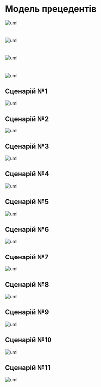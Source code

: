 # Модель прецедентів

![uml](http://www.plantuml.com/plantuml/png/XLJDRjD04BxdAKRXIa19ariL5VN04_I6L3cjJIkviUIV6uV4uOT3rIA1ZCG595x060ojqxYlCFD6p4xMtZYOr8Szp7ppxJVVZFSW22q_Z2xSZdKIUZvqyICbDAUOBhjW1V0yieEm0_nL-IzOqWnl1BF035Dw9yYZmFORm0-OKQp0aduMXMTU4_0DS_o5AHORi4FFTQs9vriCQR8nz8uIN6bvCqmtsKylpgU2boCAx1ChiA6xFnaV7Hxtd_Jtdqx6BwRu6LEkpEdJcaCt44ixryAauCVzDfP1pVATEqlmLjK1Pa3pjHsOiy95nJBu7yj0itoL7jxILQK1y0-7L-p83_4unJiEYaKhlk6DOHwqCUzL-cfZVvh-c5k9fhWYsMkNDwnRl1S56IxfMWYsXJ7e7sN3DihHBbK5bZpIrvIei3OaeIjW_BswYr4fBesh8pDaMKte-RrnDJGLbZs4NjHxDTO8ZTS9L-0o7HCK3cEi71kRgFa4t98JIkEe75CljC4_VtaMWkSqyOySnz50_Mt_2S3-blWRSw3PZb7MzHHJmYPTOi5PMe1YKQi8N7B3FgPCKT3YSLqWjYyLrQr6gkdgUPOWfXTyVRq4fH5iJq-bEnEHNrjxr6ZLP8t7mosFNDiHYmJMQewy8m_R8ggbOydejJKqt2wzvrgrqbmnLo-9jbA0xGsQGvwOTPDQh0dNEp3g770vFwT_0G00)

#

![uml](http://www.plantuml.com/plantuml/png/TP7FIiD04CRlUOeXFNUrkLLAADHNwAqWsxXuKADa4n14i2tgJMyLlFWADLeQ_wI-mZTlvEwcmHpQEMG2tpU_-ORjwrGcQNP-vbtAw5IUA1eE3ey24OXzklPeKvbMaTIA_Duu70witDiRXwCOhtoB1T_p8tBJfoW8AqA91TwmjXf-K1ZVX_ahKV2TJr9JXQ2Mb4f9wRRSUAx9ABr8oCUBcovumbEUEVP3DQbLGYrbgjjr0zxsUA9Z0v9DYAKXBV6ERtv2oJENaYVujNYiyMLCA-GyDwlco1i1HMSNFQZfp-xMJyUiAQEuoGYywZANl9sqmutmdxvUHY8JjNf0wYfLyR5kEeBjZhxvcWVy0m00)

#

![uml](http://www.plantuml.com/plantuml/png/SoWkIImgAStDuIf8JCvEJ4zL27LsYJVHCr2evbA0WjBYrEJ4ubG59Piakr3dU1CR_IIxcBmBYo_ilzXmOSE5JHTsN-o_s7HXXyA5lK3knWlxmC9xBkm0Aje2PEsziEDYgv92Oh42IBU2Sc9YQcfY8jZuMYumbPXSab-ae7HXmeLD5vj0-i6g7KjBCe32ogb0O6a9LiY5pJrwXY0NAG1jctHX1zZ6tK0RmGxQ3ZHmsiKci74GfTXDC8APi12eRnF81JXDCE82kndcEjqYNJkm1DnzK8iKz4hr839M2gaL9QbvASK8MIDiiWv04XWJ0000)

#

![uml](http://www.plantuml.com/plantuml/png/ZPJ1gjf058RtUOf1rwPDm8KYOh6lu4wGCGv5gcan2HHAGKrfDmLBARfieIyGrD1WDBx2cJUwPyRSkH6ImImYplpp_VyvPqZFy-d23-OpuoDrtjDtZ0pwRqTDypNvR93y2JpcK8-HMcVS7VH7pSwhSNVemb-8uGWH77W8UuZu6X829yZWmh_ohLZcIrp-nhTyHr1_XOmlKHL1oiCQeHuHC5Adb35AfTiNG_vGn_-m83NuYVmpeYw8MF6rnAq5HPv-CvbFNL9d-BHQyfnHbjQqyhp_u2e8c3KLJAHkY5gAu8pnKNKIV4YatwskxwZUgxmZgy95-Vo160an7D1dWowXx0nVmLLW8OFJOpuQ9-MrWqWGaBKgJ47sF-K_HCk6RW6fXzhQ0cIhicTqHGaGtRlP6ZVJqbqaDPX7dQegitNZ_mzxlaL3EVv2gog25qB_XWoEULXynN3cOG6WoQCI_O94rfr2ei7OXY51j-lUM3IwSaTT-Bm5n0pCsqwRi4y-SoVUowwjtRNKQVclL24rCwMfL2adlKhHr4gRJ5rd5anOCVPTCBkiC3GiLVJmZL-r9m00)


## Сценарій №1

![uml](http://www.plantuml.com/plantuml/png/hLNTRX915BxdAIRrrYYqYHU5aYRgXGzWOcACeNQnJH0Ch3U62nPClMbAKXjwerBZ2umhbEqk2wzmvetyvkmoBBkctOjEGpe_Cz_tpNVEcTtlsBMs_Ub3ez2mwhOuicg7LhiWucOwbNghQOjthKQhlLSi5aNd-BErLtfIhHnKNppRhJm-g8gNJz-M7fNodA0V96b6Bide9FrIVOmMgaSUUfwW1VsXG8t8HyybZsu4zajQOjt9nV1RVIMf70h90uWNytnJ8-MelZfz24wD1ROfpKdcmXpJ50gdD543d84mWtiEgHEW3O0Ngb4kj2iWpO0Kg5ESaggVyM9A8T260lz0XjzVMgIjYIUDEMgGY_oSRGdK6Mo2OA4SxJpKI7K2ZovPovr8ulahX1n_2MS5TB1D-270v682tOKwmPGZUEM2j_PMPBbvjfCy4El21k27SCgF7VEZ20YQW1kTtDWx2Mo6X6wEAgB1bvcG1p9G116DlXGO1W944yszONwkAFnKJXpRa7CS27090wbwuBxPZ09thERXgaPvt5shxfgTND9cj2jqlUcw0fsFteKWdtcNv4F_QxhAn6JufXp1RvP9Dm6wRZHcBvQH7u1NNpWQSu2R0rjPbangHq5aFXrTahg8jygPY-fnydgNdFtiepe3Fmy23Jypsm3jSEqmF7cuZXTdIJGecwtDbcs9zl7x8riygDThQEjewWhz3fnh2iZJofDBfXxC9CB5S3oHbZrEvTSrcwT5Oc568MiBLxSs9xcU93-B0Kc-HzQvwEcuCuZcJND1qrD3pUzgGP0ptIYaUxHdEsjFAbdrOnfTJmiAOlKIOZYiIIjI5ff7ytyFJJQJKbd4cREYZe1edcNXG1L4kjtwrRf7_tPkyQzZjpwM2_jOm2Vz7m00)


## Сценарій №2

![uml](http://www.plantuml.com/plantuml/png/dPJFRX814CRlFCMaNWs21m-5aYRgmGSmCJ76KBlO9WY6hXV3eTtLza8qQHgQ-4SqVO4LmTA5NLxXcpVocrrOC34KkwVExinllfdvolQ1MssvRrxLStMdvigUKzrrMZcPFTaVvLgpuSgBPhtPsYeK2dAm_zRPAjwhb7SgZnvibk_iLEJn_UTtyyLrAl0L0IxHHv1MuW9zxU9AFOm4VT4ZZFI8qH0JzTSYNkW90jP56274QCRzX5WFKvRwrazFRWj-BEW8rgBtC2HdY04f4yGahUWWXjKpOTvFZ3bNc5RWIZXqWAcbhzNsErjUgaz8HpqolLdJKtrFxE26gpgr5P7vWIkBj9iYJ7sWnzhLywJ9jIHv-2JFS-UBb6DYAC9Npu0sPu2GE9-Xnw75rDjPC15yHenVp8eGCxGlWXwJ3ncFROp_CX--9KUt1KV9YgdZc9J8YAPbCKs6T1gxSvydSVjVLsndDSa_I1PjYhbNFSj6c1uwJ1HC4QelJ-VNULPAuN_RhRqCwh6frSNSaq-GlajqJ8ZPMEnfjgFfV4VQsIYjq6rVbfkSc-NI1V7aPmOooCVhvN4GfWuITtHejjMEBcMbZQRhI6l_vPuhjsgrAf_59Ss-NrZz6sECo8YNFsMUobxQgGotT8pcwr9kc-_va_K7)


## Сценарій №3

![uml](http://www.plantuml.com/plantuml/png/fPFDIW9H5CVtFiLzW2XpqS8F4MhJ0xIA2CsH0dD2fqsuy0Dq8mKH4mJsGIzmKGV7ySDN-9ytwipHcHAI1d8XzzwPy_l_x_-SoTMiVDMwlIx7oaR9KfT6lcXKOshz2nVfabcnr8LPDgkPU3okQbTtHcR_89ikP8-FakczGbQT79udTXDHAj27nXW3w5Kbtk1G0mw6cD83vjIc5bn5JIpXyly2dlBV9vjQP6CGIUEJkj1SF8SB3-vQwGKBLc8eazg-0-hkA7oiJjZ133eAFNGyOigC3Gv2XKUo-RGfTvYJ7OdspgGnawRKuofDhO05byaEq_wTXx0yLhYdhk_BfxaIWgOEWvv5ya_Izlj5Cl4g3U6uf2qJnPmE7DveQZ1ticb25aQb64obxEk_zR0UriWuXxkaGj_FKsBpUFMau8c39JnggrE6-OyrfdmsF4kj9JO6elwD2rgom4ZIwsrlIkg79VCc5SlnHVWp-m80)


## Сценарій №4

![uml](http://www.plantuml.com/plantuml/png/bPFFpj905CNtFCLDtHhaqyJ5nv-Gg0iVmCIT0Mc51AafTMDO04t01N5X518ZeZ4cBiTAfQM2ht3cZRmphGKCqNvTqTivlpFtt4kzxpOSz_dJRg5hMYwrpKRBT0gKFjcFYcNtN7fiTssdMYgLgDzvOLOlRjSgpThzkvUL6yqQFRZpw6RnLXu5bX3Om8T8b5XXBrzA3rjIPJcNO-db0dsMKmWvmWuXjWXJt3l63H7AaU8e6pczJlYKL13W9qGk-We1SmAifSUQFVn_EP2wEDROgW_moU13Wkq4OfP-Dt8vVcIt3HDZEMCforE_1NSe474j9Fp2dcs7xFPDDnvbgUNoUAsoOeTNdDrEpedZ2tKRGauOij2M_oKHtk9BaGTUl21yLRE3-EisQI8SaYV7oWhHbHOB7_HaEVSKpAG90XM5xZxIDpr5chtMdntMxuDpenfa6htysTibOQb2LwTLF_8DAJETE684P1msrIWd_DEr6XopLD0-AzSwtncny5nCvKpJirsJdCwJjalNBAl1po4cjGNl6VO3SO8z-NJlOJAAhCWvQDnHf_QpSg7ETVwl_mO0)


## Сценарій №5

![uml](http://www.plantuml.com/plantuml/png/hLNDQXDH5DxdAIvrAxK_uA99Gq5T-02282AfdTX2J2GTDv95agdj9XW8PRgnLl45nj7OQNwcht3E6_bza_GwQL8wIYyCS-_9dE_xpi-vsTftItNt_TjAhkAKNRFhb7QSUivCbzqKohMgQrxNAhNwvihAYjdV--1ihZui5hQBJnzl51vi5yspHw_MbrUpUCYf178keGGJJ_agVVa5sq_rQDMsH8OVgA_jJ83VzGXkBHbB90E9hi4E01XhyxwHRn9fIzkmZoJ8X7mcVMqIHptun19Qz9xwiBRK0zvO_KneL7GEfA5su8L0frXdiFs0rPS1h8U8ksiaJ0YQLxb9o0E467DlywDU9kOUCmE6Jtf4jGR9YkWyfJj9XDoAP9uyPv6NL-UIQo2iR_G0U1-XEvG-S3k6dr2odXYe3Y30GmByp4Hh2uWkMH8-IJv26B2DzH2cbi4stKia7sitCz_w0hwG2TDM4g4CQEDxKdMMOQG-6--VXaQ-i5jPKhhA1Uh10708j0cyYzbw91kdkdCrdycvSLrgmtwV3BKzRHWvdKmLIDbWnmOlib_2rJCl5WtWo_oKP6Pc6YbGEnlimwPszJXTuyvS9YN8M-zgpNLCVU_DhclkbSibhBzPuq1yXhZVCfG8SkBqJxO3hP5f8LnkHXhe65wC8daGfWU9Wf5wpALTIzGutovB-HiIJ6kQfiSiJaUfa-g5EmnqRJvG7kQKyBBW970aPCXgfFJyLor32Ha-7ZOwyy3D7OQsVbiDxQN86jvy8M9-uBTusNiodqjDH-rTFhS5Klpl_G40)


## Сценарій №6

![uml](http://www.plantuml.com/plantuml/png/ZLNHJXDH47tlLqpmbLH8Z0yK28dwu0UOc1XZG5eXGMfAVJ4yTBiAF91Y35aIewBn1vQbXRM5yWipV-GvJDYjR8Ax3-NUtRddd9avTrZQQY-tsk_VRbGswesshDMNL-kjYeW_sMA-qTnio-lcHhErC3Cp8rlh7-eBimyNvrSMdpwUcx-_iYZF7hrwK9qjSqA_QwpdccZi9_MNTR4RMqTJh5BXHukiMmhij-rgR85UQgf3JHrIFmEXIyXfm0Csm6wW5ngNmZpMWNKGtxSGPyQQ5745Fm5b8cWNeQJ_8vg8NlbH71mWz18HU3_M4nrfJ1qM2RU8Yd5gR4VYsZGjfUqdOi-XQsJxE1TRjr14Y07jWH1T4sS8F9RimYLbXjG4UKDysR78JyH21CI7ri5lL4hJ5zOUM3tRPSAWOoT1uC17rnB_YoHFdjD2rLcXG-n04zU34ZCdMeFuV9MdSxVeKkf_ME2byYOIVOU4OEYmUvdw7BA-kNfpLxYNxTmOsrdazTNATdEU5PC8b2K_5FmXxvKEBPGNUeXrtqCcC-nLgzMNDQVvrylRa-37A06nngXK273xI3Lw0UYfykQOgXNouNwIw4XZqh1SrWCHD_3s03JPnPuggpTHvaopx0k1R0-k6HPxNZHnA7f2Eel8vSzcirsNrlgRjRRSQpIMyUG6u1tv1hOpQ4t9E_4fjrxsaXqctAt-QTyxrzSHYtYUroAlB5_WwvnGg8x0XF0ncwmNdfI5qvvje2d7GjwJcD1dFdxufTYEIK5VlQLwwXsFzFAcw-ethmU9ZkdMu30xHKJFWpcDEhai6fw7Abn2pTrsfGyIAhKz1BbfRzkiZ6yzMOvIG1quZqCCVNvQuFP8IEU-0DedOI_KbnHSeM3jUqrTiBS7uZ2uEP4jol0mVRsW5jOcRcppNQsoXDxZF-9V)


## Сценарій №7

![uml](http://www.plantuml.com/plantuml/png/bPJ1RjD048RlUOfLkQAI8iIXIQDAm847GEA6KkhGIY56gRcW75nRAXSKK5Mb5w0WZbmioqvSkt6bFi7C6_7FsjtQe1BNXyWxtlbcvfzVsJvm-cFd_TjXQsWD7BLdzNUjSKkLZtdf3koHerxRGtkyrMwtrS7-1sjhut6lkzDx_dIp-s2dfruyUVLe_M6J3Ff60IqefA38f6DAA48ieuGzIfHyv1bxZM2_-2C5V4XBG59AIkGN43pAsRslw2UmXpZ5T4518-OPnUpYViG-Sd8A3VUOPnI1veEtv5aZsW-G5Y1b_0bP0Nl_Z1tJ4hJFPd3s6u45a08xXGHeHa65H99HumYOqwBEIfHwzb9MjxvHaKr98-Zk0h-YR8X0atRlP1twhlS6VNMDSmp0HveUi8l2vtg0Ej8QxLwxL9ydDprFp4rjQdFQLE8uSPQKOx_mMAehNr9QwNxjRokkTSeYDGzDgkWpTZKdr-WJTVMx34Lwi7a1kieK0fc8TYd28XQAoH2SN-lPCTYHxLXglFzcpr7t1eC-dXivnJbVWPvBZu3arKzcbIO8lJJkTh5gygHuEwc9S-j0gwKvfKYsg5MV0WjABDeYk2WzEls_hpgLbThlEgrjZ8C_gpy0)


## Сценарій №8

![uml](http://www.plantuml.com/plantuml/png/fPJFhj9G4CRtVOhp0EOA2rtSSibDTEC3k3B6NAH44wG6wiQmG9h0XeWIWYj0uWlKMgJyARp2Ds_aTmvOIwAXYIGqFUdCxvlvPjhRbdVNzDwzgLjrf-QfLyvTrMbQwlHBRqerj-6fbsxTRTuK2WNLUltUkIa-B9SgvIUFhqltAsNrzD6B1rV5gsAU74mHO8KGmJ4NSoobWoL-O2j39E9B5x6I3pWWvdMFZS86UyRmA5tnTQxqPO8mbzutwICWA45CJdnI_OG8Ep8IcHXgXp5ThN9FON5KOaqx17aqqXuYLhTZoM6gCw96H9hkYbgvQ5z9Mf6qbG6pM5UMHVftNIr-CYeXS_Z7gutu_-VLI7j4tO_IrzLgSgmnXFHer9SBJUNIc9bPq2CpaJKrf6TQ2QH3xjfed2ETHlNtUffp-z_ZQwUPPhlJqxM-O6h2Z5My6zCiKyh1E9V6FiCYn_8zju-rdAzBEwE8EVFOAF-HyN6W4EX6iILWfV0POzlA99mcV33p3VNx8EEpDy6-sBv-dYNEpDEOqVvVMHcxtBUsTKkh-KNu1G00)


## Сценарій №9

![uml](http://www.plantuml.com/plantuml/png/ZPDFpj9G5CNdhE8km2WCTC0VGg8J5-3OW9HeWjH0dHW620OcHWqnC08bke3QG2YbhLiuRqVVUQ_zcZ9elZuISWkytpdtt4jdudJ7piVtmyhG6ZZorkhshN55qfCLpO4zSkIDFRJ7hMgrAfDtdwnMxLcxsMk_V55lFkcrvTNprqyVr_Ihp2tiuE8C3svo6rkuwhEQ8-RxGd_EsXVrHMrmLL_LNCrAOV-ebGOXWey0VWh_WID2aYAr8Puik4PgzaXmW6-4JmZXbjBuXHC99nnfD4GCBzDPK-Ee6o2FMgLelqawasIwrBvIrj-iS-rsIUVV1O4sdHXEKrhnPrufeRMEXCXlQgND2LFoDIQbRn_eePJ6taJFICm0BaBEalr5r9YHUp4QjqXhrBzVE_CyBPxMDBjfjZPxgWjsoS9GFc3rKxIa82R9HoGu2rrSpOpfXamJMl79xvrQD19ZjwiopSiVj3qT9gNfuRzn4YCGbh7syKztOQ89rQ80NzotyEJbzkPR7w4HX9UCBF5WqdVJ_FDU4fbSXFQ7HgN3-FdllmC0)


## Сценарій №10

![uml](http://www.plantuml.com/plantuml/png/SYWkIImgAStDuSf9JIjHo4XDJ4ajubA00ZZ39Yq_hqGXEJydlyZMmC10eJYpAjNMqCpE9idEqyNAHZ_9JY7KETvKpn08ZG2DKpjEmq0Kx3d5TZIS86au3BJ00LB4CKeQX564J1K-uW9BI8W3jhd2p8sOVGRBZeYoZQLTUJupxsqC2WjuRB24Rz1umffZhF6EBsQec7A2mk5RbpMlcUlw9ehubJDu9gXGu1F5B_qTLYZ5KZ5dmebOlGHgZaySNb24EucNy34QhTaLKs5gB5kTENFT9cPVMb5ipsBQC0q9XPAlBXTgl0Mt-D1V5IfcpipAUeWJ8ZfzT6nIC0sbSXQPP1vQalAj4F8hRXH6uZbLLGy7OaLfFDeqr9BDP1lyJosCjmnRq-XJdb-S_UsYdKVx1pXgaRRAxMdWiB1_L8iYUjwx8Ed4KHupsrFQi97hxyIeIsfLs5vwWRIi8cw7P05tjdPuC46loS7EMn1Atl_bx2I_l1eUdQerlUGV)


## Сценарій №11

![uml](http://www.plantuml.com/plantuml/png/jLJTQjH05BxFKnpmLkgke1VDTYce5pw084YHhKrGM3UoZJUo5sc3zKP4IkdUs5Nn1P9jwwPfcxp2cJVocpDnt21k8c9AsSnalf_vpfdPt0q7u_3row4pzFoGddk37M_iKFNObvuVZ49w5Wo3yKQdqw7T5s-yZUxTVc-x__3-Uk_MTfyUtNjwPwsBlzjhtJOuFk645ppdnE3v2v_p6UPELQndrJvdnAMAC8KXSSu51fdQK_lLYdUSj5BwfbUgFRxc32nPfVSHQbVgcA_LiN16eWcDcyHVZGuSNRNK-CpdOC0EL0nCmNEhSmYDCx35u8DM6pR9OW6cI_KUAFYgkAR6CISscN_9vL3d0OqFGC0P8Q9CI19rW52c8jh8H0yUwygl21HcJJhudnlJYsfbR3VoLqt7CoadOfQYNX043v0Pab4HY2_grkN56-tyx6yPJ_viU6AHSZpiQ9tun7Gcv7Ey7P4fHYvcIivLR1VJauQMtdADZtgtJPRLf7V0d0hckoX2kXG31UUalrQLBtKKwgqLS1jtMKiRQZDEmH292kWAlHZ0L4ENVBiMCmf2Z-JYkE7x0po_QgUxzHCNy7p96L15xPDf6Jk5qWYNipBftqEsGKyvhSxVANw1slgF9fkADZETAGVhgFaACqwNEYvuvJgRKCEj_0C0)
